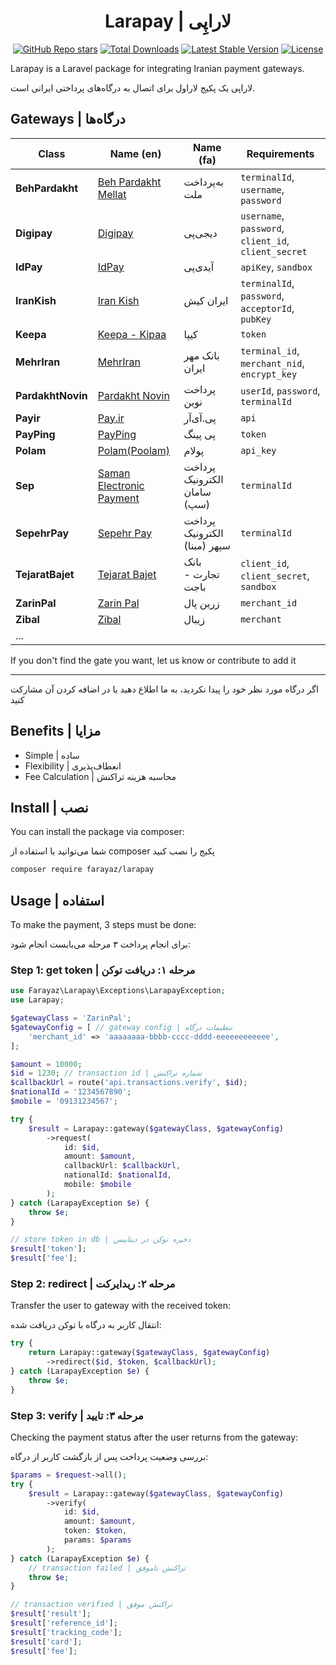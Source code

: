 <h1 align="center">Larapay | لاراپِی</h1>
<p align="center">
    <a href="https://github.com/farayaz/larapay"><img src="https://img.shields.io/github/stars/farayaz/larapay" alt="GitHub Repo stars"></a>
    <a href="https://packagist.org/packages/farayaz/larapay"><img src="https://img.shields.io/packagist/dt/farayaz/larapay" alt="Total Downloads"></a>
    <a href="https://packagist.org/packages/farayaz/larapay"><img src="https://img.shields.io/packagist/v/farayaz/larapay" alt="Latest Stable Version"></a>
    <a href="https://packagist.org/packages/farayaz/larapay"><img src="https://img.shields.io/packagist/l/farayaz/larapay" alt="License"></a>
</p>
Larapay is a Laravel package for integrating Iranian payment gateways.

لاراپی یک پکیج لاراول برای اتصال به درگاه‌های پرداختی ایرانی است.

## Gateways | درگاه‌ها

| Class             | Name (en)                                      | Name (fa)                    | Requirements                                         |
| ----------------- | ---------------------------------------------- | ---------------------------- | ---------------------------------------------------- |
| **BehPardakht**   | [Beh Pardakht Mellat](https://behpardakht.com) | به‌پرداخت ملت                 | `terminalId`, `username`, `password`                 |
| **Digipay**       | [Digipay](https://www.mydigipay.com)           | دیجی‌پی                       | `username`, `password`, `client_id`, `client_secret` |
| **IdPay**         | [IdPay](https://idpay.ir)                      | آیدی‌پی                       | `apiKey`, `sandbox`                                  |
| **IranKish**      | [Iran Kish](https://www.irankish.com)          | ایران کیش                    | `terminalId`, `password`, `acceptorId`, `pubKey`     |
| **Keepa**         | [Keepa - Kipaa](https://keepa.ir/)             | کیپا                         | `token`                                              |
| **MehrIran**      | [MehrIran](https://qmb.ir)                     | بانک مهر ایران               | `terminal_id`, `merchant_nid`, `encrypt_key`         |
| **PardakhtNovin** | [Pardakht Novin](https://pna.co.ir)            | پرداخت نوین                  | `userId`, `password`, `terminalId`                   |
| **Payir**         | [Pay.ir](https://www.pay.ir)                   | پی.آی‌آر                      | `api`                                                |
| **PayPing**       | [PayPing](https://payping.ir)                  | پی پینگ                      | `token`                                              |
| **Polam**         | [Polam(Poolam)](https://polam.io)              | پولام                        | `api_key`                                            |
| **Sep**           | [Saman Electronic Payment](https://www.sep.ir) | پرداخت الکترونیک سامان (سپ)  | `terminalId`                                         |
| **SepehrPay**     | [Sepehr Pay](https://www.sepehrpay.com)        | پرداخت الکترونیک سپهر (مبنا) | `terminalId`                                         |
| **TejaratBajet**  | [Tejarat Bajet](https://mybajet.ir)            | بانک تجارت - باجت            | `client_id`, `client_secret`, `sandbox`              |
| **ZarinPal**      | [Zarin Pal](https://www.zarinpal.com)          | زرین پال                     | `merchant_id`                                        |
| **Zibal**         | [Zibal](https://zibal.ir)                      | زیبال                        | `merchant`                                           |
| ...               |                                                |                              |                                                      |

If you don't find the gate you want, let us know or contribute to add it
****
اگر درگاه مورد نظر خود را پیدا نکردید، به ما اطلاع دهید یا در اضافه کردن آن مشارکت کنید

## Benefits | مزایا

-   Simple | ساده
-   Flexibility | انعطاف‌پذیری
-   Fee Calculation | محاسبه هزینه تراکنش

## Install | نصب

You can install the package via composer:

شما می‌توانید با استفاده از composer پکیج را نصب کنید

```bash
composer require farayaz/larapay
```

## Usage | استفاده

To make the payment, 3 steps must be done:

برای انجام پرداخت ۳ مرحله می‌بایست انجام شود:

### Step 1: get token | مرحله ۱: دریافت توکن

```php
use Farayaz\Larapay\Exceptions\LarapayException;
use Larapay;

$gatewayClass = 'ZarinPal';
$gatewayConfig = [ // gateway config | تنظیمات درگاه
    'merchant_id' => 'aaaaaaaa-bbbb-cccc-dddd-eeeeeeeeeeee',
];

$amount = 10000;
$id = 1230; // transaction id | شماره تراکنش
$callbackUrl = route('api.transactions.verify', $id);
$nationalId = '1234567890';
$mobile = '09131234567';

try {
    $result = Larapay::gateway($gatewayClass, $gatewayConfig)
        ->request(
            id: $id,
            amount: $amount,
            callbackUrl: $callbackUrl,
            nationalId: $nationalId,
            mobile: $mobile
        );
} catch (LarapayException $e) {
    throw $e;
}

// store token in db | ذخیره توکن در دیتابیس
$result['token'];
$result['fee'];
```

### Step 2: redirect | مرحله ۲: ریدایرکت

Transfer the user to gateway with the received token:

انتقال کاربر به درگاه با توکن دریافت شده:

```php
try {
    return Larapay::gateway($gatewayClass, $gatewayConfig)
        ->redirect($id, $token, $callbackUrl);
} catch (LarapayException $e) {
    throw $e;
}
```

### Step 3: verify | مرحله ۳: تایید

Checking the payment status after the user returns from the gateway:

بررسی وضعیت پرداخت پس از بازگشت کاربر از درگاه:

```php
$params = $request->all();
try {
    $result = Larapay::gateway($gatewayClass, $gatewayConfig)
        ->verify(
            id: $id,
            amount: $amount,
            token: $token,
            params: $params
        );
} catch (LarapayException $e) {
    // transaction failed | تراکنش ناموفق
    throw $e;
}

// transaction verified | تراکنش موفق
$result['result'];
$result['reference_id'];
$result['tracking_code'];
$result['card'];
$result['fee'];
```
